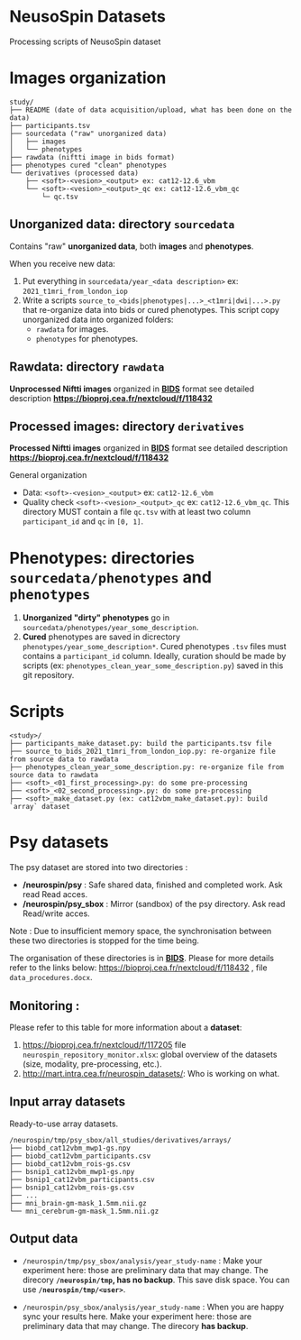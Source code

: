 # NeusoSpin Datasets

Processing scripts of NeusoSpin dataset

# Images organization

```
study/
├── README (date of data acquisition/upload, what has been done on the data)
├── participants.tsv 
├── sourcedata ("raw" unorganized data)
│   ├── images
│   └── phenotypes
├── rawdata (niftti image in bids format)
├── phenotypes cured "clean" phenotypes
└── derivatives (processed data)
    ├── <soft>-<vesion>_<output> ex: cat12-12.6_vbm
    └── <soft>-<vesion>_<output>_qc ex: cat12-12.6_vbm_qc
        └─ qc.tsv
```

## Unorganized data: directory `sourcedata`

Contains "raw" **unorganized data**, both **images** and **phenotypes**.

When you receive new data:

1. Put everything in `sourcedata/year_<data description>` ex: `2021_t1mri_from_london_iop`
2. Write a scripts `source_to_<bids|phenotypes|...>_<t1mri|dwi|...>.py` that re-organize data into bids or cured phenotypes. This script copy unorganized data into organized folders:
    * `rawdata` for images.
    * `phenotypes` for phenotypes.

## Rawdata: directory `rawdata`

**Unprocessed Niftti images** organized in **[BIDS](https://bids-specification.readthedocs.io/en/stable/)** format see detailed description **https://bioproj.cea.fr/nextcloud/f/118432**

## Processed images: directory `derivatives`

**Processed Niftti images** organized in **[BIDS](https://bids-specification.readthedocs.io/en/stable/)** format see detailed description **https://bioproj.cea.fr/nextcloud/f/118432**

General organization

- Data: `<soft>-<vesion>_<output>` ex: `cat12-12.6_vbm`
- Quality check `<soft>-<vesion>_<output>_qc` ex: `cat12-12.6_vbm_qc`. This directory MUST contain a file `qc.tsv` with at least two column `participant_id` and  `qc` in `[0, 1]`.
 
# Phenotypes: directories `sourcedata/phenotypes` and `phenotypes`

1. **Unorganized "dirty" phenotypes** go in `sourcedata/phenotypes/year_some_description`.
2. **Cured** phenotypes are saved in dicrectory `phenotypes/year_some_description*`.
   Cured phenotypes `.tsv` files must contains a `participant_id` column.
  Ideally, curation should be made by scripts (ex: `phenotypes_clean_year_some_description.py`) saved in this git repository.

# Scripts

```
<study>/
├── participants_make_dataset.py: build the participants.tsv file
├── source_to_bids_2021_t1mri_from_london_iop.py: re-organize file from source data to rawdata
├── phenotypes_clean_year_some_description.py: re-organize file from source data to rawdata
├── <soft>_<01_first_processing>.py: do some pre-processing
├── <soft>_<02_second_processing>.py: do some pre-processing
├── <soft>_make_dataset.py (ex: cat12vbm_make_dataset.py): build `array` dataset
```

# Psy datasets

The psy dataset are stored into two directories :
- **/neurospin/psy** : Safe shared data, finished and completed work. Ask read Read acces.
- **/neurospin/psy_sbox** : Mirror (sandbox) of the psy directory. Ask read Read/write acces.

Note : Due to insufficient memory space, the synchronisation between these two directories is stopped for the time being.

The organisation of these directories is in **[BIDS](https://bids-specification.readthedocs.io/en/stable/)**. Please for more details refer to the links below:
https://bioproj.cea.fr/nextcloud/f/118432 , file `data_procedures.docx`.


## Monitoring :

Please refer to this table for more information about a **dataset**:
1. https://bioproj.cea.fr/nextcloud/f/117205 file `neurospin_repository_monitor.xlsx`: global overview of the datasets (size, modality, pre-processing, etc.).
2. http://mart.intra.cea.fr/neurospin_datasets/: Who is working on what.

## Input array datasets

Ready-to-use array datasets. 

```
/neurospin/tmp/psy_sbox/all_studies/derivatives/arrays/
├── biobd_cat12vbm_mwp1-gs.npy
├── biobd_cat12vbm_participants.csv
├── biobd_cat12vbm_rois-gs.csv
├── bsnip1_cat12vbm_mwp1-gs.npy
├── bsnip1_cat12vbm_participants.csv
├── bsnip1_cat12vbm_rois-gs.csv
├── ...
├── mni_brain-gm-mask_1.5mm.nii.gz
└── mni_cerebrum-gm-mask_1.5mm.nii.gz
```

## Output data

- `/neurospin/tmp/psy_sbox/analysis/year_study-name` : Make your experiment here: those are preliminary data that may change. The direcory **`/neurospin/tmp`, has  no backup**. This save disk space. You can use **`/neurospin/tmp/<user>`**.

- `/neurospin/psy_sbox/analysis/year_study-name` : When you are happy sync your results here. Make your experiment here: those are preliminary data that may change. The direcory **has backup**.
